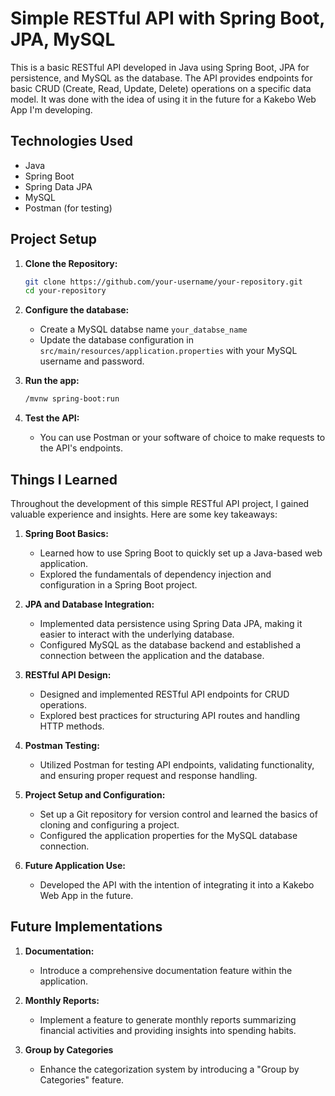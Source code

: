 # Simple RESTful API with Spring Boot, JPA, MySQL

This is a basic RESTful API developed in Java using Spring Boot, JPA for persistence, and MySQL as the database. The API provides endpoints for basic CRUD (Create, Read, Update, Delete) operations on a specific data model. It was done with the idea of using it in the future for a Kakebo Web App I'm developing.

## Technologies Used

- Java
- Spring Boot
- Spring Data JPA
- MySQL
- Postman (for testing)

## Project Setup

1. **Clone the Repository:**
   ```bash
   git clone https://github.com/your-username/your-repository.git
   cd your-repository

2. **Configure the database:**
   - Create a MySQL databse name `your_databse_name`
   - Update the database configuration in `src/main/resources/application.properties` with your MySQL username and password.

3. **Run the app:**
    ```bash
   /mvnw spring-boot:run

5. **Test the API:**
   - You can use Postman or your software of choice to make requests to the API's endpoints.

## Things I Learned

Throughout the development of this simple RESTful API project, I gained valuable experience and insights. Here are some key takeaways:

1. **Spring Boot Basics:**
   - Learned how to use Spring Boot to quickly set up a Java-based web application.
   - Explored the fundamentals of dependency injection and configuration in a Spring Boot project.

2. **JPA and Database Integration:**
   - Implemented data persistence using Spring Data JPA, making it easier to interact with the underlying database.
   - Configured MySQL as the database backend and established a connection between the application and the database.

3. **RESTful API Design:**
   - Designed and implemented RESTful API endpoints for CRUD operations.
   - Explored best practices for structuring API routes and handling HTTP methods.

4. **Postman Testing:**
   - Utilized Postman for testing API endpoints, validating functionality, and ensuring proper request and response handling.

5. **Project Setup and Configuration:**
   - Set up a Git repository for version control and learned the basics of cloning and configuring a project.
   - Configured the application properties for the MySQL database connection.

6. **Future Application Use:**
   - Developed the API with the intention of integrating it into a Kakebo Web App in the future.
  
## Future Implementations
1. **Documentation:**
   - Introduce a comprehensive documentation feature within the application.

2. **Monthly Reports:**
   - Implement a feature to generate monthly reports summarizing financial activities and providing insights into spending habits.
     
3. **Group by Categories**
   - Enhance the categorization system by introducing a "Group by Categories" feature.

